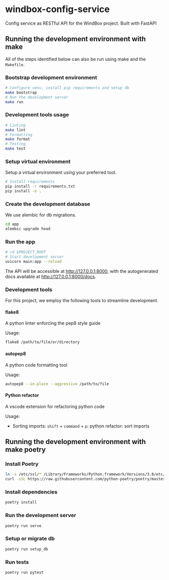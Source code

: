 # windbox-config-service

Config service as RESTful API for the WindBox project. Built with FastAPI

## Running the development environment with make

All of the steps identified below can also be run using make and the `Makefile`.

### Bootstrap development environment

```zsh
# Configure venv, install pip requirements and setup db
make bootstrap
# Run the development server
make run
```

### Development tools usage

```zsh
# Linting 
make lint
# Formatting
make format
# Testing
make test
```

### Setup virtual environment

Setup a virtual environment using your preferred tool.

```zsh
# Install requirements
pip install -r requirements.txt
pip install -e .

```

### Create the development database

We use alembic for db migrations.

```zsh
cd app
alembic upgrade head
```


### Run the app

```zsh
# cd $PROJECT_ROOT
# Start development server
uvicorn main:app --reload
```

The API will be accessible at http://127.0.0.1:8000, with the autogenerated docs available at http://127.0.0.1:8000/docs.

### Development tools

For this project, we employ the following tools to streamline development.

#### flake8

A python linter enforcing the pep8 style guide

Usage:

```zsh
flake8 /path/to/file/or/directory
```

#### autopep8

 A python code formatting tool

Usage:

```zsh
autopep8 --in-place --aggressive /path/to/file
```
 
#### Python refactor

 A vscode extension for refactoring python code

Usage:

- Sorting imports: `shift` + `command` + `p`: python refactor: sort imports

## Running the development environment with make poetry

### Install Poetry

```zsh
ln -s /etc/ssl/* /Library/Frameworks/Python.framework/Versions/3.8/etc/openssl 
curl -sSL https://raw.githubusercontent.com/python-poetry/poetry/master/install-poetry.py | python3 -
```

### Install dependencies

```zsh
poetry install
```

### Run the development server

```zsh
poetry run serve
```

### Setup or migrate db

```zsh
poetry run setup_db
```

### Run tests

```zsh
poetry run pytest
```
